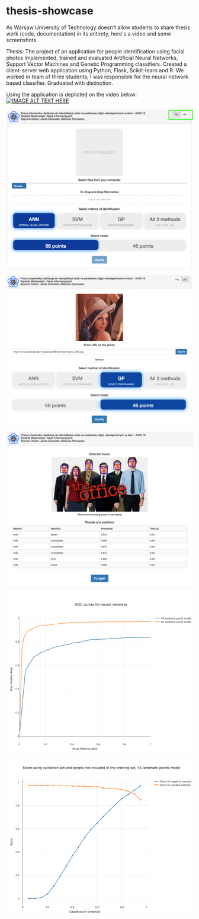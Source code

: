 # thesis-showcase
As Warsaw University of Technology doesn't allow students to share thesis work (code, documentation) in its entirety, here's a video and some screenshots.

Thesis: The project of an application for people identification using facial photos
Implemented, trained and evaluated Artificial Neural Networks, Support Vector Machines and Genetic Programming classifiers. Created a client-server web application using Python, Flask, Scikit-learn and R.
We worked in team of three students; I was responsible for the neural network based classifier.
Graduated with distinction.

Using the application is deplicted on the video below:
[![IMAGE ALT TEXT HERE](https://img.youtube.com/vi/dUCeXeRoBRQ/0.jpg)](https://youtu.be/dUCeXeRoBRQ?t=1m39s) 

![Main menu](https://github.com/L-Dogg/thesis-showcase/raw/master/main_menu.png)

![Upload screen](https://github.com/L-Dogg/thesis-showcase/raw/master/url_menu.png)

![Results page](https://github.com/L-Dogg/thesis-showcase/raw/master/results_page.png)

![ANN ROC](https://github.com/L-Dogg/thesis-showcase/raw/master/ann_roc.png)

![ANN Classify Threshold](https://github.com/L-Dogg/thesis-showcase/raw/master/ann_classify_threshold_46.png)
